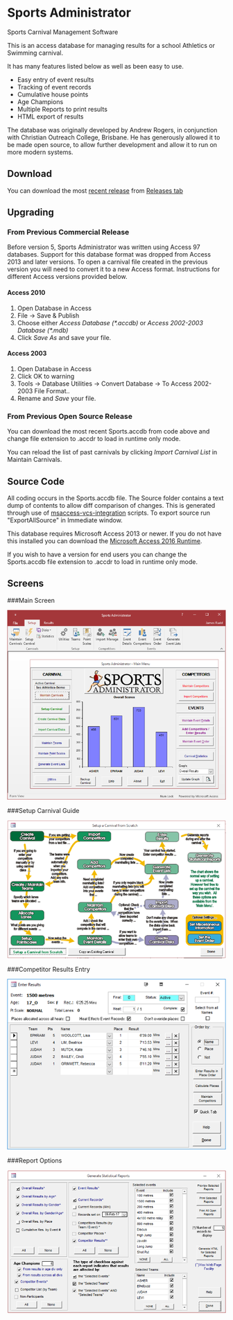 # Sports Administrator
Sports Carnival Management Software 

This is an access database for managing results for a school Athletics or Swimming carnival.
 
It has many features listed below as well as been easy to use.
* Easy entry of event results 
* Tracking of event records 
* Cumulative house points 
* Age Champions
* Multiple Reports to print results
* HTML export of results

The database was originally developed by Andrew Rogers, in conjunction with Christian Outreach College, Brisbane. He has generously allowed it to be made open source, to allow further development and allow it to run on more modern systems.

## Download
You can download the most [recent release](https://github.com/ruddj/SportsAdmin/releases/latest) from [Releases tab](https://github.com/ruddj/SportsAdmin/releases/latest)

## Upgrading
### From Previous Commercial Release
Before version 5, Sports Administrator was written using Access 97 databases. 
Support for this database format was dropped from Access 2013 and later versions.
To open a carnival file created in the previous version you will need to convert it to a new Access format. 
Instructions for different Access versions provided below.

#### Access 2010 ####
1. Open Database in Access
2. File -> Save & Publish
3. Choose either *Access Database (\*.accdb)* or *Access 2002-2003 Database (\*.mdb)*
4. Click *Save As* and save your file.

#### Access 2003 ####
1. Open Database in Access
2. Click OK to warning
3. Tools -> Database Utilities -> Convert Database -> To Access 2002-2003 File Format..
4. Rename and *Save* your file.

### From Previous Open Source Release
You can download the most recent Sports.accdb from code above and change file extension to .accdr to load in runtime only mode. 

You can reload the list of past carnivals by clicking *Import Carnival List* in Maintain Carnivals.


## Source Code
All coding occurs in the Sports.accdb file. The Source folder contains a text dump of contents to allow diff comparison of changes. 
This is generated through use of [msaccess-vcs-integration](https://github.com/timabell/msaccess-vcs-integration) scripts.
To export source run "ExportAllSource" in Immediate window.

This database requires Microsoft Access 2013 or newer. If you do not have this installed you can download the [Microsoft Access 2016 Runtime](https://www.microsoft.com/en-us/download/details.aspx?id=50040).

If you wish to have a version for end users you can change the Sports.accdb file extension to .accdr to load in runtime only mode.

## Screens

###Main Screen

![Sports Admin Main Screen](https://github.com/ruddj/SportsAdmin/blob/master/docs/MainScreen.png?raw=true)


###Setup Carnival Guide

![Setup Carnival Guide](https://github.com/ruddj/SportsAdmin/blob/master/docs/SetupCarnival.png?raw=true)


###Competitor Results Entry

![Competitor Results Entry](https://github.com/ruddj/SportsAdmin/blob/master/docs/ResultsEntry.png?raw=true)


###Report Options

![Report Options](https://github.com/ruddj/SportsAdmin/blob/master/docs/Reports.png?raw=true)

